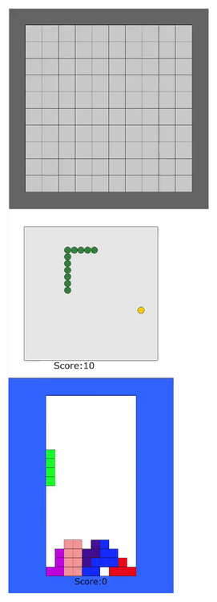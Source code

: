 ![Minesweeper](https://raw.githubusercontent.com/RevelcoS/TkinterGames/master/gifs/minesweeper.gif)
![Snake](https://raw.githubusercontent.com/RevelcoS/TkinterGames/master/gifs/snake.gif)
![Tetris](https://raw.githubusercontent.com/RevelcoS/TkinterGames/master/gifs/tetris.gif)